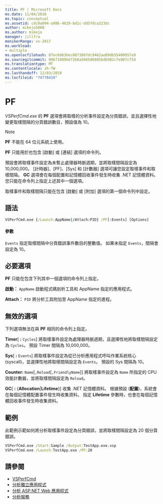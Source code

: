 ```yaml
---
title: PF | Microsoft Docs
ms.date: 11/04/2016
ms.topic: conceptual
ms.assetid: cdc0a094-a986-4629-bd1c-dd5fdca323dc
author: mikejo5000
ms.author: mikejo
manager: jillfra
monikerRange: vs-2017
ms.workload:
- multiple
ms.openlocfilehash: 07ec6d636ec087386fdc9462ae09db55400957a9
ms.sourcegitcommit: 00b71889bd72b6a566586885bdb982cfe807cf54
ms.translationtype: MT
ms.contentlocale: zh-TW
ms.lasthandoff: 12/03/2019
ms.locfileid: "74778410"
---
```

# <a name="pf"></a>PF
*VSPerfCmd.exe* 的 **PF** 選項會將取樣的分析事件設定為分頁錯誤，並且選擇性地變更取樣間隔的分頁錯誤數目，預設值為 10。

> [!NOTE]
> **PF** 不能在 64 位元系統上使用。

**PF** 只能用於也包含 [啟動] 或 [連結] 選項的命令列。

 預設會將取樣事件設定為未暫止處理器時脈週期，並將取樣間隔設定為 10,000,000。 [計時器]、[PF]、[Sys] 和 [計數器] 選項可讓您設定取樣事件和取樣間隔。 **GC** 選項會在每個配置和記憶體回收事件發生時收集 .NET 記憶體資料。 您只能在命令列上指定上述其中一個選項。

 取樣事件和取樣間隔只能在包含 [啟動] 或 [附加] 選項的第一個命令列中設定。

## <a name="syntax"></a>語法

```cmd
VSPerfCmd.exe {/Launch:AppName|/Attach:PID} /PF[:Events] [Options]
```

#### <a name="parameters"></a>參數
 `Events` 指定取樣間隔中分頁錯誤事件數目的整數值。 如果未指定 `Events`，間隔會設定為 10。

## <a name="required-options"></a>必要選項
 **PF** 只能在包含下列其中一個選項的命令列上指定。

 **啟動：** `AppName` 啟動程式碼剖析工具和 AppName 指定的應用程式。

 **Attach：** `PID` 將分析工具附加至 AppName 指定的進程。

## <a name="invalid-options"></a>無效的選項
 下列選項無法在與 **PF** 相同的命令列上指定。

 **Timer**[ **:** `Cycles`] 將取樣事件設定為處理器時脈週期，且選擇性地將取樣間隔設定為 `Cycles`。 預設 Timer 間隔為 10,000,000。

 **Sys**[ **:** `Events`] 將取樣事件設定為從已分析應用程式呼叫作業系統核心 (syscall)，並選擇性地將取樣間隔設定為 `Events`。 預設的 Sys 間隔為 10。

 **Counter:** `Name`[`,Reload`[`,FriendlyName`]] 將取樣事件設定為 `Name` 所指定的 CPU 效能計數器，並將取樣間隔設定為 `Reload`。

 **GC**[ **:** {**Allocation**&#124;**Lifetime**}] 收集 .NET 記憶體資料。 根據預設 (**配置**)，系統會在每個記憶體配置事件發生時收集資料。 指定 **Lifetime** 參數時，也會在每個記憶體回收事件發生時收集資料。

## <a name="example"></a>範例
 此範例示範如何將分析取樣事件設定為分頁錯誤，並將取樣間隔設定為 20 個分頁錯誤。

```cmd
VSPerfCmd.exe /Start:Sample /Output:TestApp.exe.vsp
VSPerfCmd.exe /Launch:TestApp.exe /PF:20
```

## <a name="see-also"></a>請參閱
- [VSPerfCmd](../profiling/vsperfcmd.md)
- [分析獨立應用程式](../profiling/command-line-profiling-of-stand-alone-applications.md)
- [分析 ASP.NET Web 應用程式](../profiling/command-line-profiling-of-aspnet-web-applications.md)
- [分析服務](../profiling/command-line-profiling-of-services.md)

